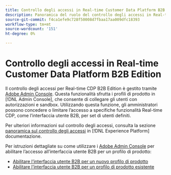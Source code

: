 ```yaml
---
title: Controllo degli accessi in Real-time Customer Data Platform B2B Edition
description: Panoramica del ruolo del controllo degli accessi in Real-time Customer Data Platform B2B Edition.
source-git-commit: f4ca1efe9c728f50008d7fbaa17aa009dfc18393
workflow-type: tm+mt
source-wordcount: '151'
ht-degree: 0%

---
```


# Controllo degli accessi in Real-time Customer Data Platform B2B Edition

Il controllo degli accessi per Real-time CDP B2B Edition è gestito tramite [Adobe Admin Console](http://adminconsole.adobe.com). Questa funzionalità sfrutta i profili di prodotto in [!DNL Admin Console], che consente di collegare gli utenti con autorizzazioni e sandbox. Utilizzando questa funzione, gli amministratori possono concedere o limitare l’accesso a specifiche funzionalità Real-time CDP, come l’interfaccia utente B2B, per set di utenti definiti.

Per ulteriori informazioni sul controllo degli accessi, consulta la sezione [panoramica sul controllo degli accessi](../../access-control/home.md) in [!DNL Experience Platform] documentazione.

Per istruzioni dettagliate su come utilizzare i [Adobe Admin Console](http://adminconsole.adobe.com) per abilitare l’accesso all’interfaccia utente B2B per un profilo di prodotto:

* [Abilitare l’interfaccia utente B2B per un nuovo profilo di prodotto](../../access-control/ui/create-profile.md)
* [Abilitare l’interfaccia utente B2B per un profilo di prodotto esistente](../../access-control/ui/details-and-services.md)